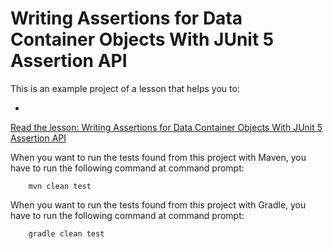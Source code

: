 # Writing Assertions for Data Container Objects With JUnit 5 Assertion API

This is an example project of a lesson that helps you to:

*

[Read the lesson: Writing Assertions for Data Container Objects With 
JUnit 5 Assertion API](https://www.cleantestautomation.com/lessons/writing-assertions-for-data-container-objects-with-junit5)

When you want to run the tests found from this project with Maven, you have to run the
following command at command prompt:

        mvn clean test

When you want to run the tests found from this project with Gradle, you have to run the
following command at command prompt: 

        gradle clean test
